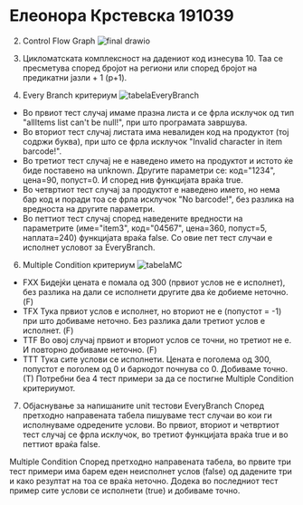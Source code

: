 # Елеонора Крстевска 191039

2. Control Flow Graph
![final drawio](https://github.com/eleonorakrstevska/SI_2024_lab2_191039/assets/165715584/c5251aa8-7802-41e1-83cd-c76cec311e45)

3. Цикломатската комплексност на дадениот код изнесува 10. Таа се пресметува според бројот на региони или според бројот на предикатни јазли + 1 (р+1).

4. Every Branch критериум
![tabelaEveryBranch](https://github.com/eleonorakrstevska/SI_2024_lab2_191039/assets/165715584/67960fa6-c606-4e9c-91bd-9c0ddd0477de)
- Во првиот тест случај имаме празна листа и се фрла исклучок од тип "allItems list can't be null!", при што програмата завршува.
- Во вториот тест случај листата има невалиден код на продуктот (тој содржи буква), при што се фрла исклучок "Invalid character in item barcode!".
- Во третиот тест случај не е наведено името на продуктот и истото ќе биде поставено на unknown. Другите параметри се: код="1234", цена=90, попуст=0. И според нив функцијата враќа true.  
- Во четвртиот тест случај за продуктот е наведено името, но нема бар код и поради тоа се фрла исклучок "No barcode!", без разлика на вредноста на другите параметри.
- Во петтиот тест случај според наведените вредности на параметрите (име="item3", код="04567", цена=360, попуст=5, наплата=240) функцијата враќа false.
Со овие пет тест случаи е исполнет условот за EveryBranch.

6. Multiple Condition критериум
![tabelaMC](https://github.com/eleonorakrstevska/SI_2024_lab2_191039/assets/165715584/762a62a1-3123-42f9-bbbf-d68f1aed62ed)
- FXX
  Бидејќи цената е помала од 300 (првиот услов не е исполнет), без разлика на дали се исполнети другите два ќе добиеме неточно. (F)
- TFX
  Тука првиот услов е исполнет, но вториот не е (попустот = -1) при што добиваме неточно. Без разлика дали третиот услов е исполнет. (F)
- TTF
  Во овој случај првиот и вториот услов се точни, но третиот не е. И повторно добиваме неточно. (F)
- TTT
  Тука сите услови се исполнети. Цената е поголема од 300, попустот е поголем од 0 и баркодот почнува со 0. Добиваме точно. (Т)
Потребни беа 4 тест примери за да се постигне Multiple Condition критериумот.

7. Објаснување за напишаните unit тестови
EveryBranch
Според претходно направената табела пишуваме тест случаи во кои ги исполнуваме одредените услови. Во првиот, вториот и четвртиот тест случај се фрла исклучок, во третиот функцијата враќа true и во петтиот враќа false.

Multiple Condition
Според претходно направената табела, во првите три тест примери има барем еден неисполнет услов (false) од дадените три и како резултат на тоа се враќа неточно. Додека во последниот тест пример сите услови се исполнети (true) и добиваме точно. 



